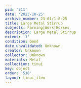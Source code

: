 ```yaml
---
pid: '511'
date: '2023-10-25'
archive_number: 23-01/1-8-25
title: Large Metal Stirrup
subjects: Farming|Work|Horses
description: Large Metal Stirrup
extent: '1'
condition: Good
date_unvalidated: Unknown
creator: Unknown
collector: Unknown
materials: Metal
collection: tinui
key: object
order: '510'
layout: tinui_item
---
```

